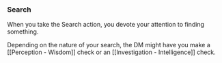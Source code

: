 ### Search

When you take the Search action, you devote your attention to finding something.

Depending on the nature of your search, the DM might have you make a [[Perception - Wisdom]] check or an [[Investigation - Intelligence]] check.